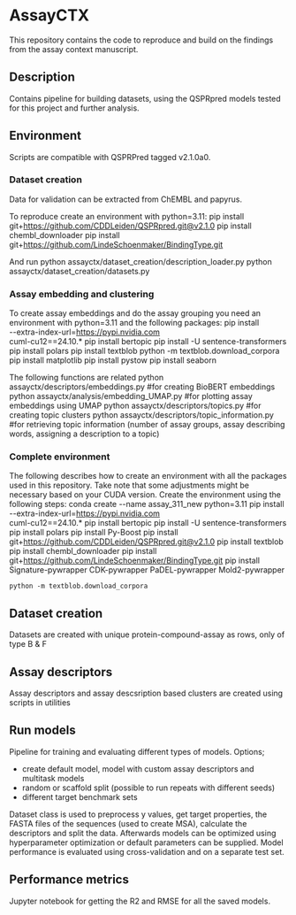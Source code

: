 # AssayCTX
This repository contains the code to reproduce and build on the findings from the assay context manuscript. 

## Description
Contains pipeline for building datasets, using the QSPRpred models tested for this project and further analysis.

## Environment
Scripts are compatible with QSPRPred tagged v2.1.0a0. 

### Dataset creation
Data for validation can be extracted from ChEMBL and papyrus. 

To reproduce create an environment with python=3.11:
    pip install git+https://github.com/CDDLeiden/QSPRpred.git@v2.1.0
    pip install chembl_downloader
    pip install git+https://github.com/LindeSchoenmaker/BindingType.git

And run
    python assayctx/dataset_creation/description_loader.py
    python assayctx/dataset_creation/datasets.py

### Assay embedding and clustering
To create assay embeddings and do the assay grouping you need an environment with python=3.11 and the following packages:
    pip install \
    --extra-index-url=https://pypi.nvidia.com \
    cuml-cu12==24.10.*
    pip install bertopic
    pip install -U sentence-transformers
    pip install polars
    pip install textblob
    python -m textblob.download_corpora
    pip install matplotlib
    pip install pystow
    pip install seaborn

The following functions are related
python assayctx/descriptors/embeddings.py           #for creating BioBERT embeddings
python assayctx/analysis/embedding_UMAP.py          #for plotting assay embeddings using UMAP
python assayctx/descriptors/topics.py               #for creating topic clusters
python assayctx/descriptors/topic_information.py    #for retrieving topic information (number of assay groups, assay describing words, assigning a description to a topic)


### Complete environment
The following describes how to create an environment with all the packages used in this repository. Take note that some adjustments might be necessary based on your CUDA version.
Create the environment using the following steps:
    conda create --name assay_311_new python=3.11
    pip install \
    --extra-index-url=https://pypi.nvidia.com \
    cuml-cu12==24.10.*
    pip install bertopic
    pip install -U sentence-transformers
    pip install polars
    pip install Py-Boost
    pip install git+https://github.com/CDDLeiden/QSPRpred.git@v2.1.0
    pip install textblob
    pip install chembl_downloader
    pip install git+https://github.com/LindeSchoenmaker/BindingType.git
    pip install Signature-pywrapper CDK-pywrapper PaDEL-pywrapper Mold2-pywrapper

    python -m textblob.download_corpora

## Dataset creation
Datasets are created with unique protein-compound-assay as rows, only of type B & F

## Assay descriptors
Assay descriptors and assay descsription based clusters are created using scripts in utilities

## Run models
Pipeline for training and evaluating different types of models. Options;
- create default model, model with custom assay descriptors and multitask models
- random or scaffold split (possible to run repeats with different seeds)
- different target benchmark sets

Dataset class is used to preprocess y values, get target properties, the FASTA files of the sequences (used to create MSA), calculate the descriptors and split the data.
Afterwards models can be optimized using hyperparameter optimization or default parameters can be supplied. Model performance is evaluated using cross-validation and on a separate test set.

## Performance metrics
Jupyter notebook for getting the R2 and RMSE for all the saved models.